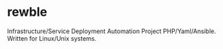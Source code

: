 # rewble
Infrastructure/Service Deployment Automation Project PHP/Yaml/Ansible. Written for Linux/Unix systems.
